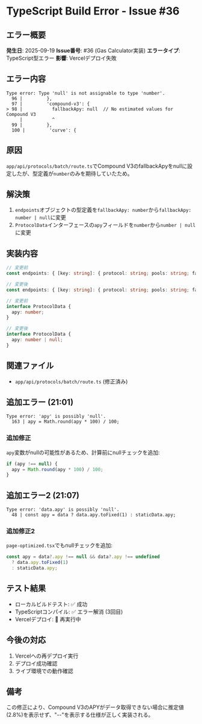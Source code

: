 # TypeScript Build Error - Issue #36

## エラー概要
**発生日**: 2025-09-19
**Issue番号**: #36 (Gas Calculator実装)
**エラータイプ**: TypeScript型エラー
**影響**: Vercelデプロイ失敗

## エラー内容
```
Type error: Type 'null' is not assignable to type 'number'.
  96 |         },
  97 |         'compound-v3': {
> 98 |           fallbackApy: null  // No estimated values for Compound V3
     |           ^
  99 |         },
  100 |         'curve': {
```

## 原因
`app/api/protocols/batch/route.ts`でCompound V3のfallbackApyをnullに設定したが、型定義が`number`のみを期待していたため。

## 解決策
1. `endpoints`オブジェクトの型定義を`fallbackApy: number`から`fallbackApy: number | null`に変更
2. `ProtocolData`インターフェースの`apy`フィールドを`number`から`number | null`に変更

## 実装内容
```typescript
// 変更前
const endpoints: { [key: string]: { protocol: string; pools: string; fallbackApy: number } }

// 変更後
const endpoints: { [key: string]: { protocol: string; pools: string; fallbackApy: number | null } }

// 変更前
interface ProtocolData {
  apy: number;
}

// 変更後
interface ProtocolData {
  apy: number | null;
}
```

## 関連ファイル
- `app/api/protocols/batch/route.ts` (修正済み)

## 追加エラー (21:01)
```
Type error: 'apy' is possibly 'null'.
  163 | apy = Math.round(apy * 100) / 100;
```

### 追加修正
`apy`変数がnullの可能性があるため、計算前にnullチェックを追加:
```typescript
if (apy !== null) {
  apy = Math.round(apy * 100) / 100;
}
```

## 追加エラー2 (21:07)
```
Type error: 'data.apy' is possibly 'null'.
  48 | const apy = data ? data.apy.toFixed(1) : staticData.apy;
```

### 追加修正2
`page-optimized.tsx`でもnullチェックを追加:
```typescript
const apy = data?.apy !== null && data?.apy !== undefined
  ? data.apy.toFixed(1)
  : staticData.apy;
```

## テスト結果
- ローカルビルドテスト: ✅ 成功
- TypeScriptコンパイル: ✅ エラー解消 (3回目)
- Vercelデプロイ: 🔄 再実行中

## 今後の対応
1. Vercelへの再デプロイ実行
2. デプロイ成功確認
3. ライブ環境での動作確認

## 備考
この修正により、Compound V3のAPYがデータ取得できない場合に推定値(2.8%)を表示せず、"--"を表示する仕様が正しく実装される。